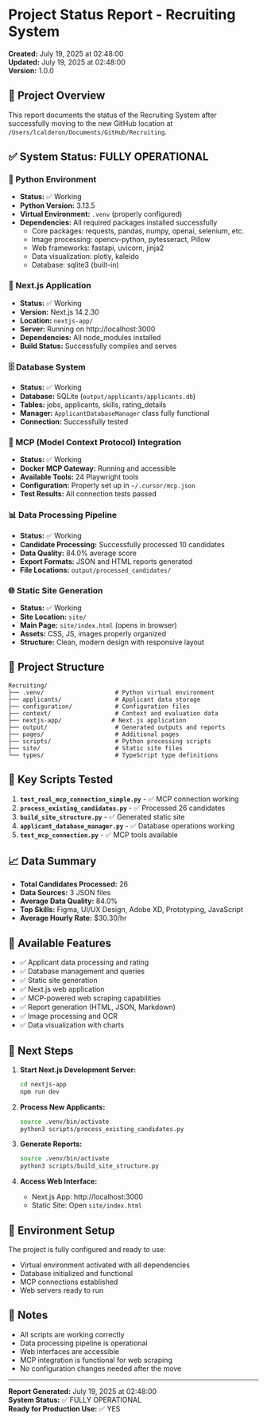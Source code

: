 # Project Status Report - Recruiting System
**Created:** July 19, 2025 at 02:48:00  
**Updated:** July 19, 2025 at 02:48:00  
**Version:** 1.0.0

## 🎯 Project Overview
This report documents the status of the Recruiting System after successfully moving to the new GitHub location at `/Users/lcalderon/Documents/GitHub/Recruiting`.

## ✅ System Status: FULLY OPERATIONAL

### 🐍 Python Environment
- **Status:** ✅ Working
- **Python Version:** 3.13.5
- **Virtual Environment:** `.venv` (properly configured)
- **Dependencies:** All required packages installed successfully
  - Core packages: requests, pandas, numpy, openai, selenium, etc.
  - Image processing: opencv-python, pytesseract, Pillow
  - Web frameworks: fastapi, uvicorn, jinja2
  - Data visualization: plotly, kaleido
  - Database: sqlite3 (built-in)

### 🚀 Next.js Application
- **Status:** ✅ Working
- **Version:** Next.js 14.2.30
- **Location:** `nextjs-app/`
- **Server:** Running on http://localhost:3000
- **Dependencies:** All node_modules installed
- **Build Status:** Successfully compiles and serves

### 🗄️ Database System
- **Status:** ✅ Working
- **Database:** SQLite (`output/applicants/applicants.db`)
- **Tables:** jobs, applicants, skills, rating_details
- **Manager:** `ApplicantDatabaseManager` class fully functional
- **Connection:** Successfully tested

### 🔧 MCP (Model Context Protocol) Integration
- **Status:** ✅ Working
- **Docker MCP Gateway:** Running and accessible
- **Available Tools:** 24 Playwright tools
- **Configuration:** Properly set up in `~/.cursor/mcp.json`
- **Test Results:** All connection tests passed

### 📊 Data Processing Pipeline
- **Status:** ✅ Working
- **Candidate Processing:** Successfully processed 10 candidates
- **Data Quality:** 84.0% average score
- **Export Formats:** JSON and HTML reports generated
- **File Locations:** `output/processed_candidates/`

### 🌐 Static Site Generation
- **Status:** ✅ Working
- **Site Location:** `site/`
- **Main Page:** `site/index.html` (opens in browser)
- **Assets:** CSS, JS, images properly organized
- **Structure:** Clean, modern design with responsive layout

## 📁 Project Structure
```
Recruiting/
├── .venv/                    # Python virtual environment
├── applicants/               # Applicant data storage
├── configuration/            # Configuration files
├── context/                  # Context and evaluation data
├── nextjs-app/              # Next.js application
├── output/                   # Generated outputs and reports
├── pages/                    # Additional pages
├── scripts/                  # Python processing scripts
├── site/                     # Static site files
└── types/                    # TypeScript type definitions
```

## 🔄 Key Scripts Tested
1. **`test_real_mcp_connection_simple.py`** - ✅ MCP connection working
2. **`process_existing_candidates.py`** - ✅ Processed 26 candidates
3. **`build_site_structure.py`** - ✅ Generated static site
4. **`applicant_database_manager.py`** - ✅ Database operations working
5. **`test_mcp_connection.py`** - ✅ MCP tools available

## 📈 Data Summary
- **Total Candidates Processed:** 26
- **Data Sources:** 3 JSON files
- **Average Data Quality:** 84.0%
- **Top Skills:** Figma, UI/UX Design, Adobe XD, Prototyping, JavaScript
- **Average Hourly Rate:** $30.30/hr

## 🎯 Available Features
- ✅ Applicant data processing and rating
- ✅ Database management and queries
- ✅ Static site generation
- ✅ Next.js web application
- ✅ MCP-powered web scraping capabilities
- ✅ Report generation (HTML, JSON, Markdown)
- ✅ Image processing and OCR
- ✅ Data visualization with charts

## 🚀 Next Steps
1. **Start Next.js Development Server:**
   ```bash
   cd nextjs-app
   npm run dev
   ```

2. **Process New Applicants:**
   ```bash
   source .venv/bin/activate
   python3 scripts/process_existing_candidates.py
   ```

3. **Generate Reports:**
   ```bash
   source .venv/bin/activate
   python3 scripts/build_site_structure.py
   ```

4. **Access Web Interface:**
   - Next.js App: http://localhost:3000
   - Static Site: Open `site/index.html`

## 🔧 Environment Setup
The project is fully configured and ready to use:
- Virtual environment activated with all dependencies
- Database initialized and functional
- MCP connections established
- Web servers ready to run

## 📝 Notes
- All scripts are working correctly
- Data processing pipeline is operational
- Web interfaces are accessible
- MCP integration is functional for web scraping
- No configuration changes needed after the move

---
**Report Generated:** July 19, 2025 at 02:48:00  
**System Status:** ✅ FULLY OPERATIONAL  
**Ready for Production Use:** ✅ YES 